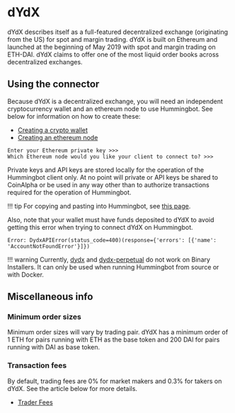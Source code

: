 # dYdX

dYdX describes itself as a full-featured decentralized exchange (originating from the US) for spot and margin trading. dYdX is built on Ethereum and launched at the beginning of May 2019 with spot and margin trading on ETH-DAI. dYdX claims to offer one of the most liquid order books across decentralized exchanges.

## Using the connector

Because dYdX is a decentralized exchange, you will need an independent cryptocurrency wallet and an ethereum node to use Hummingbot. See below for information on how to create these:

- [Creating a crypto wallet](/operation/connect-exchange/#wallets)
- [Creating an ethereum node](/operation/connect-exchange/#setup-ethereum-nodes)

```
Enter your Ethereum private key >>>
Which Ethereum node would you like your client to connect to? >>>
```

Private keys and API keys are stored locally for the operation of the Hummingbot client only. At no point will private or API keys be shared to CoinAlpha or be used in any way other than to authorize transactions required for the operation of Hummingbot.

!!! tip
    For copying and pasting into Hummingbot, see [this page](/operation/user-interface/#keyboard-shortcuts).

Also, note that your wallet must have funds deposited to dYdX to avoid getting this error when trying to connect dYdX on Hummingbot.

```
Error: DydxAPIError(status_code=400)(response={'errors': [{'name': 'AccountNotFoundError'}]})
```

!!! warning
    Currently, [dydx](/connectors/dydx/) and [dydx-perpetual](/connectors/dydx-perpetual/) do not work on Binary Installers. It can only be used when running Hummingbot from source or with Docker.

## Miscellaneous info

### Minimum order sizes

Minimum order sizes will vary by trading pair. dYdX has a minimum order of 1 ETH for pairs running with ETH as the base token and 200 DAI for pairs running with DAI as base token.

### Transaction fees

By default, trading fees are 0% for market makers and 0.3% for takers on dYdX. See the article below for more details.

- [Trader Fees](https://help.dydx.exchange/en/articles/4800191-are-there-fees-to-using-dydx)
